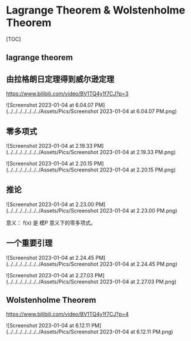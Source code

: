 # Lagrange Theorem & Wolstenholme Theorem

[TOC]



## lagrange theorem



## 由拉格朗日定理得到威尔逊定理

https://www.bilibili.com/video/BV1TQ4y1f7CJ?p=3



![Screenshot 2023-01-04 at 6.04.07 PM](../../../../../../../Assets/Pics/Screenshot 2023-01-04 at 6.04.07 PM.png)

## 零多项式

![Screenshot 2023-01-04 at 2.19.33 PM](../../../../../../../Assets/Pics/Screenshot 2023-01-04 at 2.19.33 PM.png)

![Screenshot 2023-01-04 at 2.20.15 PM](../../../../../../../Assets/Pics/Screenshot 2023-01-04 at 2.20.15 PM.png)



## 推论

![Screenshot 2023-01-04 at 2.23.00 PM](../../../../../../../Assets/Pics/Screenshot 2023-01-04 at 2.23.00 PM.png)

意义： f(x) 是 模P 意义下的零多项式。



## 一个重要引理

![Screenshot 2023-01-04 at 2.24.45 PM](../../../../../../../Assets/Pics/Screenshot 2023-01-04 at 2.24.45 PM.png)

![Screenshot 2023-01-04 at 2.27.03 PM](../../../../../../../Assets/Pics/Screenshot 2023-01-04 at 2.27.03 PM.png)



## Wolstenholme Theorem

https://www.bilibili.com/video/BV1TQ4y1f7CJ?p=4

![Screenshot 2023-01-04 at 6.12.11 PM](../../../../../../../Assets/Pics/Screenshot 2023-01-04 at 6.12.11 PM.png)